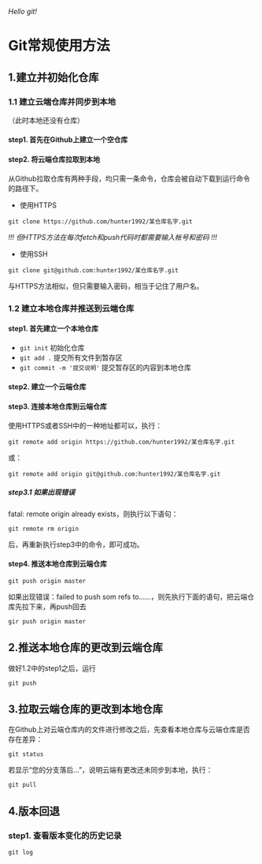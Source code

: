 *Hello git!*

# Git常规使用方法
## 1.建立并初始化仓库
### 1.1 建立云端仓库并同步到本地
（此时本地还没有仓库）
#### step1. 首先在Github上建立一个空仓库   
#### step2. 将云端仓库拉取到本地

从Github拉取仓库有两种手段，均只需一条命令，仓库会被自动下载到运行命令的路径下。

+ 使用HTTPS

```
git clone https://github.com/hunter1992/某仓库名字.git
```
   
*!!! 但HTTPS方法在每次fetch和push代码时都需要输入帐号和密码 !!!*
+ 使用SSH   
```
git clone git@github.com:hunter1992/某仓库名字.git
```
与HTTPS方法相似，但只需要输入密码，相当于记住了用户名。
### 1.2 建立本地仓库并推送到云端仓库
#### step1. 首先建立一个本地仓库   
+ ```git init``` 初始化仓库
+ ```git add .``` 提交所有文件到暂存区
+ ```git commit -m '提交说明'``` 提交暂存区的内容到本地仓库
#### step2. 建立一个云端仓库
#### step3. 连接本地仓库到云端仓库
使用HTTPS或者SSH中的一种地址都可以，执行：
```
git remote add origin https://github.com/hunter1992/某仓库名字.git
```
或：
```
git remote add origin git@github.com:hunter1992/某仓库名字.git
```
##### step3.1 如果出现错误
fatal: remote origin already exists，则执行以下语句：
```
git remote rm origin
```
后，再重新执行step3中的命令，即可成功。
#### step4. 推送本地仓库到云端仓库
```
git push origin master
```
如果出现错误：failed to push som refs to……，则先执行下面的语句，把云端仓库先拉下来，再push回去
```
gir push origin master
```
## 2.推送本地仓库的更改到云端仓库
做好1.2中的step1之后，运行
```
git push
```
## 3.拉取云端仓库的更改到本地仓库
在Github上对云端仓库内的文件进行修改之后，先查看本地仓库与云端仓库是否存在差异：
```
git status
```
若显示“您的分支落后...”，说明云端有更改还未同步到本地，执行：
```
git pull
```
## 4.版本回退
### step1. 查看版本变化的历史记录
```
git log
```
